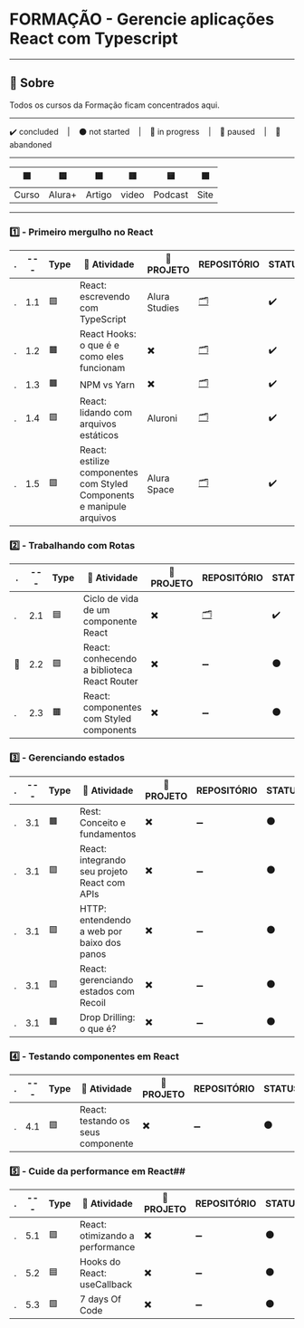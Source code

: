 # FORMAÇÃO - Gerencie aplicações React com Typescript

---

## 📌 Sobre
  Todos os cursos da Formação ficam concentrados aqui.

---

<p>
  ✔️ concluded &nbsp;&nbsp;&nbsp;|&nbsp;&nbsp;&nbsp;
  ⚫ not started &nbsp;&nbsp;&nbsp;|&nbsp;&nbsp;&nbsp;
  🔵 in progress &nbsp;&nbsp;&nbsp;|&nbsp;&nbsp;&nbsp;
  🔶 paused &nbsp;&nbsp;&nbsp;|&nbsp;&nbsp;&nbsp;
  🔴 abandoned 
</p>

---
| 🟪 | 🟦 | 🟫 | 🟥 | 🟨 | 🟩 |
| --- | --- | --- | --- | --- | --- |
| Curso | Alura+ | Artigo | video | Podcast | Site |

---

### 1️⃣ - Primeiro mergulho no React
| . | --- | Type | 📘 Atividade | 🔗 PROJETO | REPOSITÓRIO | STATUS |
| --- | --- | --- | --- | --- | --- | --- |
| . | 1.1 | 🟪 | React: escrevendo com TypeScript | Alura Studies | [🗂️](./React_Escrevendo_com_Typescript/) | ✔️ |
| . | 1.2 | 🟫 | React Hooks: o que é e como eles funcionam | ✖️ | [🗂️](./notes.md) | ✔️ |
| . | 1.3 | 🟫 | NPM vs Yarn | ✖️ | [🗂️](./notes.md) | ✔️ |
| . | 1.4 | 🟪 | React: lidando com arquivos estáticos | Aluroni | [🗂️](./React_lidando_com_arquivos_estaticos/) | ✔️ |
| . | 1.5 | 🟪 | React: estilize componentes com Styled Components e manipule arquivos | Alura Space | [🗂️](./React_Estilize_Componentes_Com_Styled-Componentes_Manipule_Arquivos_Estaticos/) | ✔️ |



### 2️⃣ - Trabalhando com Rotas

| . | --- | Type | 📘 Atividade | 🔗 PROJETO | REPOSITÓRIO | STATUS |
| --- | --- | --- | --- | --- | --- | --- |
| . | 2.1 | 🟦 | Ciclo de vida de um componente React | ✖️ | [🗂️](./notes.md) | ✔️ |
| 🚩 | 2.2 | 🟪 | React: conhecendo a biblioteca React Router | ✖️ | ➖ | ⚫ |
| . | 2.3 | 🟫 | React: componentes com Styled components | ✖️ | ➖ | ⚫ |


### 3️⃣ - Gerenciando estados

| . | --- | Type | 📘 Atividade | 🔗 PROJETO | REPOSITÓRIO | STATUS |
| --- | --- | --- | --- | --- | --- | --- |
| . | 3.1 | 🟫 | Rest: Conceito e fundamentos | ✖️ | ➖ | ⚫ |
| . | 3.1 | 🟪 | React: integrando seu projeto React com APIs | ✖️ | ➖ | ⚫ |
| . | 3.1 | 🟪 | HTTP: entendendo a web por baixo dos panos | ✖️ | ➖ | ⚫ |
| . | 3.1 | 🟪 | React: gerenciando estados com Recoil | ✖️ | ➖ | ⚫ |
| . | 3.1 | 🟫 | Drop Drilling: o que é? | ✖️ | ➖ | ⚫ |


### 4️⃣ - Testando componentes em React

| . | --- | Type | 📘 Atividade | 🔗 PROJETO | REPOSITÓRIO | STATUS |
| --- | --- | --- | --- | --- | --- | --- |
| . | 4.1 | 🟪 | React: testando os seus componente | ✖️ | ➖ | ⚫ |


### 5️⃣ - Cuide da performance em React##

| . | --- | Type | 📘 Atividade | 🔗 PROJETO | REPOSITÓRIO | STATUS |
| --- | --- | --- | --- | --- | --- | --- |
| . | 5.1 | 🟪 | React: otimizando a performance | ✖️ | ➖ | ⚫ |
| . | 5.2 | 🟦 | Hooks do React: useCallback | ✖️ | ➖ | ⚫ |
| . | 5.3 | 🟩 | 7 days Of Code | ✖️ | ➖ | ⚫ |


